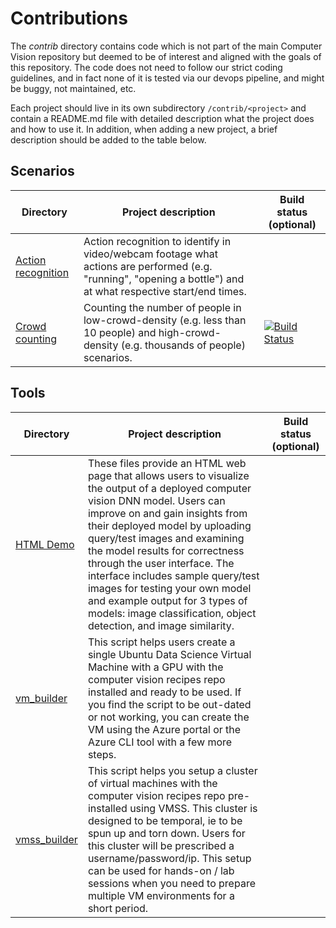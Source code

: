 # Contributions

The *contrib* directory contains code which is not part of the main Computer Vision repository but deemed to be of interest and aligned with the goals of this repository. The code does not need to follow our strict coding guidelines, and in fact none of it is tested via our devops pipeline, and might be buggy, not maintained, etc.

Each project should live in its own subdirectory ```/contrib/<project>``` and contain a README.md file with detailed description what the project does and how to use it. In addition, when adding a new project, a brief description should be added to the table below.


## Scenarios
| Directory | Project description | Build status (optional) |
|---|---|---|
| [Action recognition](action_recognition) | Action recognition to identify in video/webcam footage what actions are performed (e.g. "running", "opening a bottle") and at what respective start/end times.| |
| [Crowd counting](crowd_counting) | Counting the number of people in low-crowd-density (e.g. less than 10 people) and high-crowd-density (e.g. thousands of people) scenarios. | [![Build Status](https://dev.azure.com/team-sharat/crowd-counting/_apis/build/status/lixzhang.cnt?branchName=lixzhang%2Fsubmodule-rev3)](https://dev.azure.com/team-sharat/crowd-counting/_build/latest?definitionId=49&branchName=lixzhang%2Fsubmodule-rev3)|

## Tools
| Directory | Project description | Build status (optional) |
|---|---|---|
| [HTML Demo](html_demo) | These files provide an HTML web page that allows users to visualize the output of a deployed computer vision DNN model. Users can improve on and gain insights from their deployed model by uploading query/test images and examining the model results for correctness through the user interface. The interface includes sample query/test images for testing your own model and example output for 3 types of models: image classification, object detection, and image similarity. | |
| [vm_builder](vm_builder) | This script helps users create a single Ubuntu Data Science Virtual Machine with a GPU with the computer vision recipes repo installed and ready to be used. If you find the script to be out-dated or not working, you can create the VM using the Azure portal or the Azure CLI tool with a few more steps. | |
| [vmss_builder](vmss_builder) | This script helps you setup a cluster of virtual machines with the computer vision recipes repo pre-installed using VMSS. This cluster is designed to be temporal, ie to be spun up and torn down. Users for this cluster will be prescribed a username/password/ip. This setup can be used for hands-on / lab sessions when you need to prepare multiple VM environments for a short period.|
